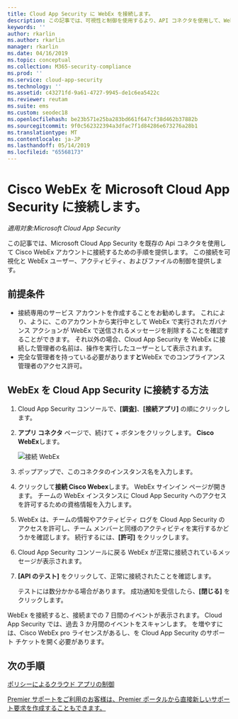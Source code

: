 ```yaml
---
title: Cloud App Security に WebEx を接続します。
description: この記事では、可視性と制御を使用するより、API コネクタを使用して、WebEx アプリケーションを Cloud App Security に接続する方法についての情報を提供します。
keywords: ''
author: rkarlin
ms.author: rkarlin
manager: rkarlin
ms.date: 04/16/2019
ms.topic: conceptual
ms.collection: M365-security-compliance
ms.prod: ''
ms.service: cloud-app-security
ms.technology: ''
ms.assetid: c43271fd-9a61-4727-9945-de1c6ea5422c
ms.reviewer: reutam
ms.suite: ems
ms.custom: seodec18
ms.openlocfilehash: be23b571e25ba283bd661f647cf38d462b37882b
ms.sourcegitcommit: 9f0c562322394a3dfac7f1d84286e673276a28b1
ms.translationtype: MT
ms.contentlocale: ja-JP
ms.lasthandoff: 05/14/2019
ms.locfileid: "65568173"
---
```

# <a name="connect-cisco-webex-to-microsoft-cloud-app-security"></a>Cisco WebEx を Microsoft Cloud App Security に接続します。

*適用対象:Microsoft Cloud App Security*

この記事では、Microsoft Cloud App Security を既存の Api コネクタを使用して Cisco WebEx アカウントに接続するための手順を提供します。 この接続を可視化と WebEx ユーザー、アクティビティ、およびファイルの制御を提供します。 
 
## <a name="prerequisites"></a>前提条件

- 接続専用のサービス アカウントを作成することをお勧めします。 これにより、ように、このアカウントから実行中として WebEx で実行されたガバナンス アクションが WebEx で送信されるメッセージを削除することを確認することができます。 それ以外の場合、Cloud App Security を WebEx に接続した管理者の名前は、操作を実行したユーザーとして表示されます。  
- 完全な管理者を持っている必要があります**と**WebEx でのコンプライアンス管理者のアクセス許可。


## <a name="how-to-connect-webex-to-cloud-app-security"></a>WebEx を Cloud App Security に接続する方法  
  
1.  Cloud App Security コンソールで、**[調査]**、**[接続アプリ]** の順にクリックします。  
  
2.  **アプリ コネクタ** ページで、続けて + ボタンをクリックします。 **Cisco WebEx**します。  
  
     ![接続 WebEx](./media/cisco-webex.png "WebEx の接続")  
  
3.  ポップアップで、このコネクタのインスタンス名を入力します。  
  
4.  クリックして**接続 Cisco Webex**します。 WebEx サインイン ページが開きます。 チームの WebEx インスタンスに Cloud App Security へのアクセスを許可するための資格情報を入力します。  
  
6.  WebEx は、チームの情報やアクティビティ ログを Cloud App Security のアクセスを許可し、チーム メンバーと同様のアクティビティを実行するかどうかを確認します。 続行するには、**[許可]** をクリックします。  
  
7.  Cloud App Security コンソールに戻る WebEx が正常に接続されているメッセージが表示されます。  
  
8.  **[API のテスト]** をクリックして、正常に接続されたことを確認します。  
  
     テストには数分かかる場合があります。 成功通知を受信したら、**[閉じる]** をクリックします。  
  
WebEx を接続すると、接続までの 7 日間のイベントが表示されます。 Cloud App Security では、過去 3 か月間のイベントをスキャンします。 を増やすには、Cisco WebEx pro ライセンスがあるし、を Cloud App Security のサポート チケットを開く必要があります。

 
## <a name="next-steps"></a>次の手順 
[ポリシーによるクラウド アプリの制御](control-cloud-apps-with-policies.md)   

[Premier サポートをご利用のお客様は、Premier ポータルから直接新しいサポート要求を作成することもできます。](https://premier.microsoft.com/)  
  
  
